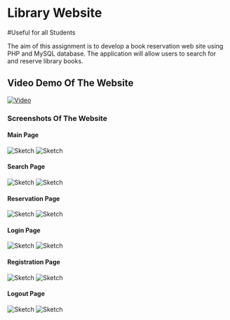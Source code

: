 # Library Website 

#Useful for all Students

The aim of this assignment is to develop a book reservation web site using PHP and MySQL database. The application will allow users to search for and reserve library books.

## Video Demo Of The Website <check it out>
[![Video](http://img.youtube.com/vi/k54KltJXZsY/0.jpg)](https://www.youtube.com/watch?v=k54KltJXZsY)

### Screenshots Of The Website

#### Main Page
![Sketch](Screenshot-Images/Main-Page/MainP1.png)
![Sketch](Screenshot-Images/Main-Page/MainP2.png)

#### Search Page
![Sketch](Screenshot-Images/Search-Page/SearchP1.png)
![Sketch](Screenshot-Images/Search-Page/SearchP2.png)

#### Reservation Page
![Sketch](Screenshot-Images/Reserve-Page/ReserveP1.png)
![Sketch](Screenshot-Images/Reserve-Page/ReserveP2.png)

#### Login Page
![Sketch](Screenshot-Images/Login-Page/LoginP1.png)
![Sketch](Screenshot-Images/Login-Page/LoginP2.png)

#### Registration Page
![Sketch](Screenshot-Images/Register-Page/RegisterP1.png)
![Sketch](Screenshot-Images/Register-Page/RegisterP2.png)

#### Logout Page
![Sketch](Screenshot-Images/Logout-Page/LogoutP1.png)
![Sketch](Screenshot-Images/Logout-Page/LogoutP2.png)
